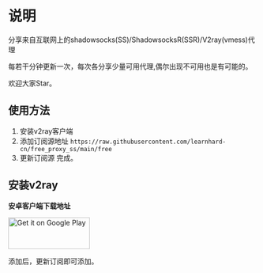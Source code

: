 # 说明

分享来自互联网上的shadowsocks(SS)/ShadowsocksR(SSR)/V2ray(vmess)代理

每若干分钟更新一次，每次各分享少量可用代理,偶尔出现不可用也是有可能的。

欢迎大家Star。

## 使用方法

1. 安装v2ray客户端 
2. 添加订阅源地址 `https://raw.githubusercontent.com/learnhard-cn/free_proxy_ss/main/free`
3. 更新订阅源
完成。


## 安装v2ray 

**安卓客户端下载地址**

<a href="https://play.google.com/store/apps/details?id=com.v2ray.ang">
<img alt="Get it on Google Play" src="https://play.google.com/intl/en_us/badges/images/generic/en_badge_web_generic.png" width="165" height="64" />
</a>

添加后，更新订阅即可添加。


